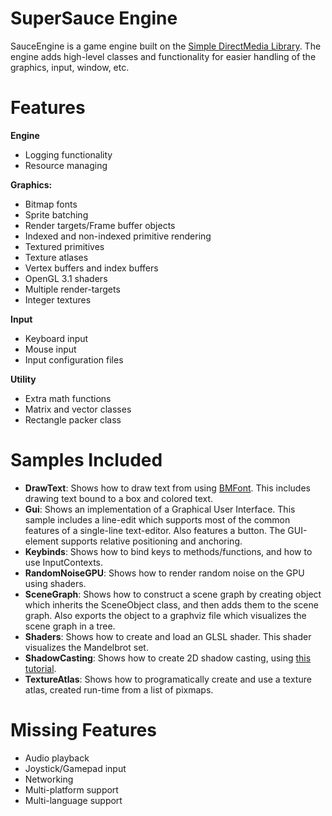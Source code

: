 SuperSauce Engine
===============

SauceEngine is a game engine built on the [Simple DirectMedia Library](https://www.libsdl.org/). The engine adds high-level classes and functionality for easier handling of the graphics, input, window, etc.

# Features
**Engine**
* Logging functionality
* Resource managing

**Graphics:**
* Bitmap fonts
* Sprite batching
* Render targets/Frame buffer objects
* Indexed and non-indexed primitive rendering
* Textured primitives
* Texture atlases
* Vertex buffers and index buffers
* OpenGL 3.1 shaders
* Multiple render-targets
* Integer textures

**Input** 
* Keyboard input
* Mouse input
* Input configuration files
 
**Utility**
* Extra math functions
* Matrix and vector classes
* Rectangle packer class

# Samples Included
* **DrawText**: Shows how to draw text from using [BMFont](http://www.angelcode.com/products/bmfont/). This includes drawing text bound to a box and colored text.
* **Gui**: Shows an implementation of a Graphical User Interface. This sample includes a line-edit which supports most of the common features of a single-line text-editor. Also features a button. The GUI-element supports relative positioning and anchoring.
* **Keybinds**: Shows how to bind keys to methods/functions, and how to use InputContexts.
* **RandomNoiseGPU**: Shows how to render random noise on the GPU using shaders.
* **SceneGraph**: Shows how to construct a scene graph by creating object which inherits the SceneObject class, and then adds them to the scene graph. Also exports the object to a graphviz file which visualizes the scene graph in a tree.
* **Shaders**: Shows how to create and load an GLSL shader. This shader visualizes the Mandelbrot set.
* **ShadowCasting**: Shows how to create 2D shadow casting, using [this tutorial](https://github.com/mattdesl/lwjgl-basics/wiki/2D-Pixel-Perfect-Shadows).
* **TextureAtlas**: Shows how to programatically create and use a texture atlas, created run-time from a list of pixmaps.
 
# Missing Features
* Audio playback
* Joystick/Gamepad input
* Networking
* Multi-platform support
* Multi-language support
